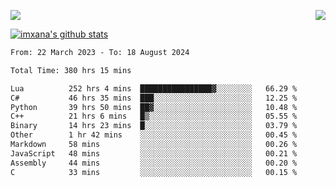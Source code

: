 <p>
  <a href="https://count.getloli.com/"><img src="https://count.getloli.com/get/@xana.readme?theme=moebooru-h"></a>
  <img src="https://weather-icon.journeyad.repl.co/@hangzhou?v=1" align="right">
</p>


<a href="https://github.com/imxana"><img align="center" src="https://github-readme-stats.vercel.app/api?username=imxana&show_icons=true&include_all_commits=true&hide_border=tru&custom_title=imxana%27s%20Github%20Stats" alt="imxana's github stats" /></a> 

<!--START_SECTION:waka-->

```txt
From: 22 March 2023 - To: 18 August 2024

Total Time: 380 hrs 15 mins

Lua          252 hrs 4 mins  ████████████████▓░░░░░░░░   66.29 %
C#           46 hrs 35 mins  ███░░░░░░░░░░░░░░░░░░░░░░   12.25 %
Python       39 hrs 50 mins  ██▓░░░░░░░░░░░░░░░░░░░░░░   10.48 %
C++          21 hrs 6 mins   █▒░░░░░░░░░░░░░░░░░░░░░░░   05.55 %
Binary       14 hrs 23 mins  █░░░░░░░░░░░░░░░░░░░░░░░░   03.79 %
Other        1 hr 42 mins    ░░░░░░░░░░░░░░░░░░░░░░░░░   00.45 %
Markdown     58 mins         ░░░░░░░░░░░░░░░░░░░░░░░░░   00.26 %
JavaScript   48 mins         ░░░░░░░░░░░░░░░░░░░░░░░░░   00.21 %
Assembly     44 mins         ░░░░░░░░░░░░░░░░░░░░░░░░░   00.20 %
C            33 mins         ░░░░░░░░░░░░░░░░░░░░░░░░░   00.15 %
```

<!--END_SECTION:waka-->
